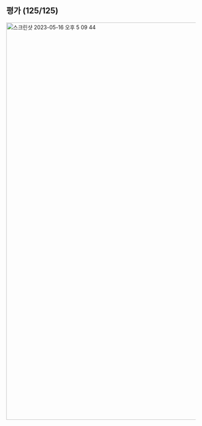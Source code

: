 ## 평가 (125/125)
<img width="1055" alt="스크린샷 2023-05-16 오후 5 09 44" src="https://github.com/Ssuamje/42Seoul/assets/105692206/cf8bcf01-1e28-446b-86c7-66e2a04544fe">
